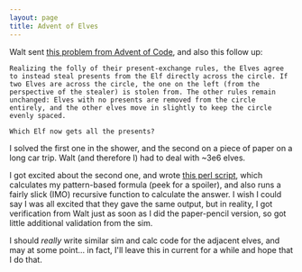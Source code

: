 ```yaml
---
layout: page
title: Advent of Elves
---
```


Walt sent [this problem from Advent of Code](http://adventofcode.com/2016/day/19), and also this follow up:

    Realizing the folly of their present-exchange rules, the Elves agree
    to instead steal presents from the Elf directly across the circle. If
    two Elves are across the circle, the one on the left (from the
    perspective of the stealer) is stolen from. The other rules remain
    unchanged: Elves with no presents are removed from the circle
    entirely, and the other elves move in slightly to keep the circle
    evenly spaced.

    Which Elf now gets all the presents?

I solved the first one in the shower, and the second on a piece of paper on a long car trip. Walt (and therefore I) had to deal with ~3e6 elves.

I got excited about the second one, and wrote [this perl script](/notebook/elves.pl), which calculates my pattern-based formula (peek for a spoiler), and also runs a fairly slick (IMO) recursive function to calculate the answer. I wish I could say I was all excited that they gave the same output, but in reality, I got verification from Walt just as soon as I did the paper-pencil version, so got little additional validation from the sim.

I should _really_ write similar sim and calc code for the adjacent elves, and may at some point… in fact, I'll leave this in current for a while and hope that I do that.

